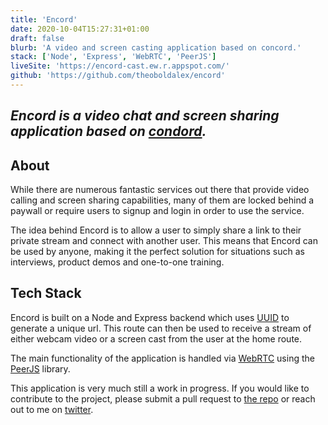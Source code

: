 ```yaml
---
title: 'Encord'
date: 2020-10-04T15:27:31+01:00
draft: false
blurb: 'A video and screen casting application based on concord.'
stack: ['Node', 'Express', 'WebRTC', 'PeerJS']
liveSite: 'https://encord-cast.ew.r.appspot.com/'
github: 'https://github.com/theoboldalex/encord'
---
```


## _Encord is a video chat and screen sharing application based on [condord](https://blog.usejournal.com/concord-how-i-built-a-screen-sharing-application-in-two-weeks-bef3f6a56ec4)._

## About

While there are numerous fantastic services out there that provide video calling and screen sharing capabilities, many of them are locked behind a paywall or require users to signup and login in order to use the service.

The idea behind Encord is to allow a user to simply share a link to their private stream and connect with another user. This means that Encord can be used by anyone, making it the perfect solution for situations such as interviews, product demos and one-to-one training.

## Tech Stack

Encord is built on a Node and Express backend which uses [UUID](https://www.npmjs.com/package/uuid) to generate a unique url. This route can then be used to receive a stream of either webcam video or a screen cast from the user at the home route.

The main functionality of the application is handled via [WebRTC](https://webrtc.org/) using the [PeerJS](https://peerjs.com/) library.

This application is very much still a work in progress. If you would like to contribute to the project, please submit a pull request to [the repo](https://github.com/theoboldalex/encord) or reach out to me on [twitter](https://twitter.com/theoboldalex).
